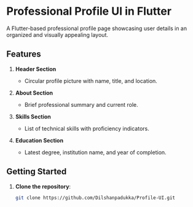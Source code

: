 # Professional Profile UI in Flutter

A Flutter-based professional profile page showcasing user details in an organized and visually appealing layout.

## Features

1. **Header Section**
   - Circular profile picture with name, title, and location.

2. **About Section**
   - Brief professional summary and current role.

3. **Skills Section**
   - List of technical skills with proficiency indicators.

4. **Education Section**
   - Latest degree, institution name, and year of completion.

## Getting Started

1. **Clone the repository**:
   ```bash
   git clone https://github.com/Dilshanpadukka/Profile-UI.git
